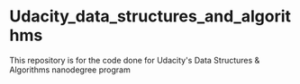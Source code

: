 # Udacity_data_structures_and_algorithms
This repository is for the code done for Udacity's Data Structures &amp; Algorithms nanodegree program
